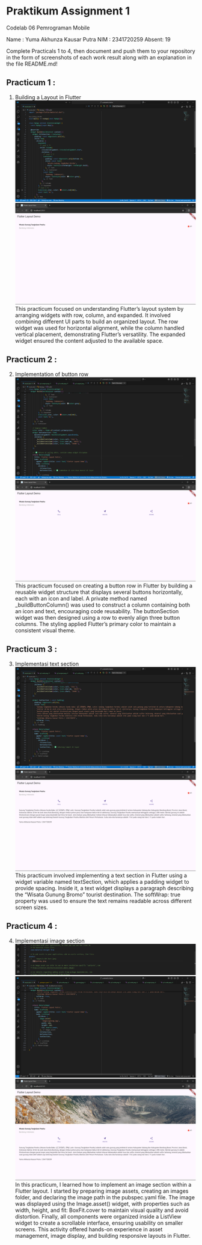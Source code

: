 # Praktikum Assignment 1

Codelab 06 Pemrograman Mobile

Name : Yuma Akhunza Kausar Putra
NIM : 2341720259
Absent: 19

Complete Practicals 1 to 4, then document and push them to your repository in the form of screenshots of each work result along with an explanation in the file README.md!

## Practicum 1 : 
1. Building a Layout in Flutter
![alt text](images/p1.code.png)
![alt text](images/p1.output.png)
This practicum focused on understanding Flutter’s layout system by arranging widgets with row, column, and expanded. It involved combining different UI parts to build an organized layout. The row widget was used for horizontal alignment, while the column handled vertical placement, demonstrating Flutter’s versatility. The expanded widget ensured the content adjusted to the available space.

## Practicum 2 : 
2. Implementation of button row
![alt text](images/p2.code.png)
![alt text](images/p2.output.png)
This practicum focused on creating a button row in Flutter by building a reusable widget structure that displays several buttons horizontally, each with an icon and label. A private method named _buildButtonColumn() was used to construct a column containing both an icon and text, encouraging code reusability. The buttonSection widget was then designed using a row to evenly align three button columns. The styling applied Flutter’s primary color to maintain a consistent visual theme.

## Practicum 3 :
3. Implementasi text section
![alt text](images/p3.code.png)
![alt text](images/p3.output.png)
This practicum involved implementing a text section in Flutter using a widget variable named textSection, which applies a padding widget to provide spacing. Inside it, a text widget displays a paragraph describing the “Wisata Gunung Bromo” tourist destination. The softWrap: true property was used to ensure the text remains readable across different screen sizes.

## Practicum 4 :
4. Implementasi image section
![alt text](images/p4.1.png)
![alt text](images/p4.2.png)
![alt text](images/p4.output.png)
In this practicum, I learned how to implement an image section within a Flutter layout. I started by preparing image assets, creating an images folder, and declaring the image path in the pubspec.yaml file. The image was displayed using the Image.asset() widget, with properties such as width, height, and fit: BoxFit.cover to maintain visual quality and avoid distortion. Finally, all components were organized inside a ListView widget to create a scrollable interface, ensuring usability on smaller screens. This activity offered hands-on experience in asset management, image display, and building responsive layouts in Flutter.


